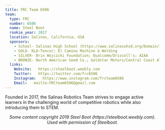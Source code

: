 ```yaml
---
title: FRC Team 6506
team:
  type: FRC
  number: 6506
  name: Steel Boot
  rookie_year: 2017
  location: Salinas, California, USA
  sponsors:
    - School- Salinas High School (https://www.salinasuhsd.org/Domain/16)
    - GOLD- KLA-Tencor; El Camino Machine & Welding
    - SILVER- Brin Wojcicki Foundation; Qualcomm/Driscoll's; AIAA
    - BRONZE- North American Seed Co.; Goldstar Motors/Central Coast Allergy & Asthma; PHG Law Firm; Toro Petroleum; Trujillo Tax Services. Inc
  links:
    Website:   https://steelboot.weebly.com
    Twitter:   https://twitter.com/frc6506
    Instagram:   https://www.instagram.com/frcteam6506
    Email:   mailto:FRCteam6506@gmail.com
---
```


Founded in 2017, the Salinas Robotics Team strives to engage active learners in the challenging world of competitive robotics while also introducing them to STEM.
 
 <p style="text-align: center;"><i>Some content copyright 2019 Steel Boot (https://steelboot.weebly.com).  Used with permission of Steelboot.</i></p>
